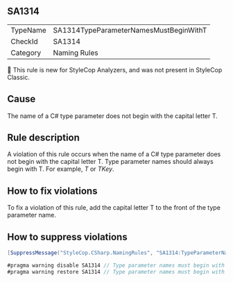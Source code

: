 ﻿## SA1314

<table>
<tr>
  <td>TypeName</td>
  <td>SA1314TypeParameterNamesMustBeginWithT</td>
</tr>
<tr>
  <td>CheckId</td>
  <td>SA1314</td>
</tr>
<tr>
  <td>Category</td>
  <td>Naming Rules</td>
</tr>
</table>

:memo: This rule is new for StyleCop Analyzers, and was not present in StyleCop Classic.

## Cause

The name of a C# type parameter does not begin with the capital letter T.

## Rule description

A violation of this rule occurs when the name of a C# type parameter does not begin with the capital letter T. Type parameter names should always begin with T. For example, *T* or *TKey*.

## How to fix violations

To fix a violation of this rule, add the capital letter T to the front of the type parameter name.

## How to suppress violations

```csharp
[SuppressMessage("StyleCop.CSharp.NamingRules", "SA1314:TypeParameterNamesMustBeginWithT", Justification = "Reviewed.")]
```

```csharp
#pragma warning disable SA1314 // Type parameter names must begin with T
#pragma warning restore SA1314 // Type parameter names must begin with T
```
